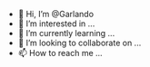 - 👋 Hi, I’m @Garlando
- 👀 I’m interested in ...
- 🌱 I’m currently learning ...
- 💞️ I’m looking to collaborate on ...
- 📫 How to reach me ...

<!---
Garlando/Garlando is a ✨ special ✨ repository because its `README.md` (this file) appears on your GitHub profile.
You can click the Preview link to take a look at your changes.
--->
